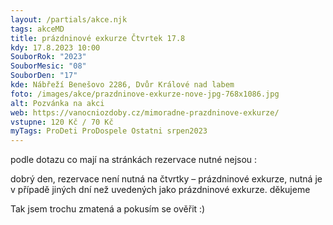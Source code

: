 ```yaml
---
layout: /partials/akce.njk
tags: akceMD
title: prázdninové exkurze Čtvrtek 17.8
kdy: 17.8.2023 10:00
SouborRok: "2023"
SouborMesic: "08"
SouborDen: "17"
kde: Nábřeží Benešovo 2286, Dvůr Králové nad labem
foto: /images/akce/prazdninove-exkurze-nove-jpg-768x1086.jpg
alt: Pozvánka na akci
web: https://vanocniozdoby.cz/mimoradne-prazdninove-exkurze/
vstupne: 120 Kč / 70 Kč
myTags: ProDeti ProDospele Ostatni srpen2023
---
```

p﻿odle dotazu co mají na stránkách rezervace nutné nejsou : <!--StartFragment-->

dobrý den, rezervace není nutná na čtvrtky – prázdninové exkurze, nutná je v případě jiných dní než uvedených jako prázdninové exkurze. děkujeme



T﻿ak jsem trochu zmatená a pokusím se ověřit :)

<!--EndFragment-->